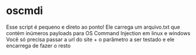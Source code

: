 # oscmdi

Esse script é pequeno e direto ao ponto!
Ele carrega um arquivo.txt  que contém inúmeros payloads para OS Command Injection em linux e windows
Você só precisa passar a url do site + o parâmetro a ser testado e ele encarrega de fazer o resto

